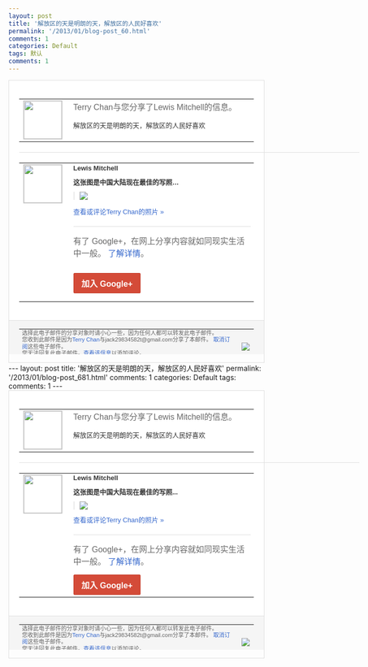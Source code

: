 ```yaml
---
layout: post
title: '解放区的天是明朗的天，解放区的人民好喜欢'
permalink: '/2013/01/blog-post_60.html'
comments: 1
categories: Default
tags: 默认
comments: 1
---
```

<!-- X-Notifications: 1:0942101eb0000000 -->

<div style="border:solid 1px #dfdfdf;color:#686868;font:13px Arial"><div style="background-color:#fff;padding:20px;"><table cellpadding="0" cellspacing="0"><tr><td style="padding-right:15px;vertical-align:top"><a href="https://plus.google.com/_/notifications/emlink?emr=14900066512970582018&amp;emid=CPj_vaHrkbUCFcoacgodUwgAAA&amp;path=%2F108643996575278738906&amp;dt=1359609280304&amp;uob=8"><img height="75" src="https://lh3.googleusercontent.com/-KKRGTyJ5Bl0/AAAAAAAAAAI/AAAAAAAAtnY/R4QEWIp3Ur0/s75-c-k-a/photo.jpg" style="border:solid 1px #cccccc;" width="75"/></a></td><td style="width:578px;color:#333;font:13px Arial;vertical-align:top"><div style="color:#686868;font:16px Arial;padding-bottom:15px">Terry Chan与您分享了Lewis Mitchell的信息。</div><div style="padding-bottom:10px">解放区的天是明朗的天，解放区的人民好喜欢</div></td></tr></table><div style="margin:20px 0;border-bottom:solid 1px #dfdfdf;width:670px"></div><table cellpadding="0" cellspacing="0"><tr><td style="padding-right:15px;vertical-align:top"><a href="https://plus.google.com/_/notifications/emlink?emr=14900066512970582018&amp;emid=CPj_vaHrkbUCFcoacgodUwgAAA&amp;path=%2F113766677385462294569&amp;dt=1359609280304&amp;uob=8"><img height="75" src="https://lh4.googleusercontent.com/-Dv0tMltiJAE/AAAAAAAAAAI/AAAAAAAARfI/YhwI3hGEdEM/s75-c-k-a/photo.jpg" style="border:solid 1px #cccccc;" width="75"/></a></td><td style="width:578px;color:#333;font:13px Arial;vertical-align:top"><div style="font-weight:bold;padding-bottom:10px">Lewis Mitchell</div><div style="padding-bottom:10px"><b>这张图是中国大陆现在最佳的写照…</b></div><div style="margin-bottom:10px;padding-left:10px; border-left:2px solid #EAEAEA"><span style="margin-right:5px"><a href="https://plus.google.com/_/notifications/emlink?emr=14900066512970582018&amp;emid=CPj_vaHrkbUCFcoacgodUwgAAA&amp;path=%2F108643996575278738906%2Fposts%2FjAxv4AWzqwg%3Fgpinv%3DAMIXal-DHKReu6KE3UZjiIN5ETbZZTZTAoApZOjL37HDeLbPrhk-CYX0HCvd6OeNcg-jD2jqrVPe6ZVSC4pdgn3WSACJ-cVt22OmdT4pR9drPCatXQqSX1I&amp;dt=1359609280304&amp;uob=8" style="color:#3366CC;text-decoration:none;"><img border="0" src="https://lh6.googleusercontent.com/-qfr7TGUgcVQ/UQnVUziViaI/AAAAAAAARp4/h0tBoMMNhfs/w160/BB4kW0qCEAAmwRO.jpg" style="max-height:200px;max-width:275px"/></a></span></div><p><a href="https://plus.google.com/_/notifications/emlink?emr=14900066512970582018&amp;emid=CPj_vaHrkbUCFcoacgodUwgAAA&amp;path=%2Fphotos%2F113766677385462294569%2Falbums%2F5839432946083889169%2F5839432945270884770%3Fgpinv%3DAMIXal-DHKReu6KE3UZjiIN5ETbZZTZTAoApZOjL37HDeLbPrhk-CYX0HCvd6OeNcg-jD2jqrVPe6ZVSC4pdgn3WSACJ-cVt22OmdT4pR9drPCatXQqSX1I%26authkey%3DCKT1wvOftJaTsAE&amp;dt=1359609280304&amp;uob=8" style="color:#3366CC;text-decoration:none">查看或评论Terry Chan的照片 »</a></p><div style="margin-top:20px;border-top:solid 1px #dfdfdf"><div style="padding:15px 0;color:#686868;font:16px Arial">有了 Google+，在网上分享内容就如同现实生活中一般。 <a href="http://www.google.com/+/learnmore/" style="color:#3366CC;text-decoration:none">了解详情</a>。</div><p><a href="https://plus.google.com/_/notifications/emlink?emr=14900066512970582018&amp;emid=CPj_vaHrkbUCFcoacgodUwgAAA&amp;path=%2F%3Fgpinv%3DAMIXal-DHKReu6KE3UZjiIN5ETbZZTZTAoApZOjL37HDeLbPrhk-CYX0HCvd6OeNcg-jD2jqrVPe6ZVSC4pdgn3WSACJ-cVt22OmdT4pR9drPCatXQqSX1I&amp;dt=1359609280304&amp;uob=8" style="display:inline-block;padding:7px 15px;background-color:#d44b38; color:#fff;font-size:16px; font-weight:bold;border-radius:2px;-webkit-border-radius:2px; -moz-border-radius:2px;border:solid 1px #c43b28; white-space:nowrap;text-decoration:none">加入 Google+</a></p></div></td></tr></table></div><div style="border-top:solid 1px #dfdfdf;padding:0 20px; background-color:#f5f5f5"><table cellpadding="0" cellspacing="0" style="height:50px"><tbody><tr><td style="vertical-align:middle;width:100%; color:#636363;font:11px Arial; line-height:120%">选择此电子邮件的分享对象时请小心一些，因为任何人都可以转发此电子邮件。<br/>您收到此邮件是因为<a href="https://plus.google.com/_/notifications/emlink?emr=14900066512970582018&amp;emid=CPj_vaHrkbUCFcoacgodUwgAAA&amp;path=%2F108643996575278738906%3Fgpinv%3DAMIXal-DHKReu6KE3UZjiIN5ETbZZTZTAoApZOjL37HDeLbPrhk-CYX0HCvd6OeNcg-jD2jqrVPe6ZVSC4pdgn3WSACJ-cVt22OmdT4pR9drPCatXQqSX1I&amp;dt=1359609280304&amp;uob=8" style="color:#3366CC;text-decoration:none">Terry Chan</a>与jack29834582t@gmail.com分享了本邮件。 <a href="https://plus.google.com/_/notifications/emlink?emr=14900066512970582018&amp;emid=CPj_vaHrkbUCFcoacgodUwgAAA&amp;path=%2F_%2Fnonplus%2Femailsettings%3Fgpinv%3DAMIXal-DHKReu6KE3UZjiIN5ETbZZTZTAoApZOjL37HDeLbPrhk-CYX0HCvd6OeNcg-jD2jqrVPe6ZVSC4pdgn3WSACJ-cVt22OmdT4pR9drPCatXQqSX1I%26est%3DADH5u8XJsmKyiDXusMbEL3nzA-m0qIQHn3d-VlkhtfLsb0_N1yMfPz81Ur1RrR0SLND9j4yJmuNBWScNv3k0D2h8Co1FNeoiD0LH1LyHiiQ3X-D-TSh2bzywlK3Vp5QKszGSecXdsj7Ssso-2wffpLibcr1fiH_2Qg&amp;dt=1359609280304&amp;uob=8" style="color:#3366CC;text-decoration:none">取消订阅</a>这些电子邮件。<br/>您无法回复此电子邮件。<a href="https://plus.google.com/_/notifications/emlink?emr=14900066512970582018&amp;emid=CPj_vaHrkbUCFcoacgodUwgAAA&amp;path=%2F108643996575278738906%2Fposts%2FjAxv4AWzqwg%3Fgpinv%3DAMIXal-DHKReu6KE3UZjiIN5ETbZZTZTAoApZOjL37HDeLbPrhk-CYX0HCvd6OeNcg-jD2jqrVPe6ZVSC4pdgn3WSACJ-cVt22OmdT4pR9drPCatXQqSX1I&amp;dt=1359609280304&amp;uob=8" style="color:#3366CC;text-decoration:none">查看该信息</a>以添加评论。<br/>Google Inc., 1600 Amphitheatre Pkwy, Mountain View, CA 94043 USA</td><td><img src="https://ssl.gstatic.com/s2/oz/images/notifications/logo/google-plus-6617a72bb36cc548861652780c9e6ff1.png"/></td></tr></tbody></table></div></div>---
layout: post
title: '解放区的天是明朗的天，解放区的人民好喜欢'
permalink: '/2013/01/blog-post_681.html'
comments: 1
categories: Default
tags: 
comments: 1
---
<!-- X-Notifications: 1:0942101eb0000000 -->

<div style="border:solid 1px #dfdfdf;color:#686868;font:13px Arial"><div style="background-color:#fff;padding:20px;"><table cellpadding="0" cellspacing="0"><tr><td style="padding-right:15px;vertical-align:top"><a href="https://plus.google.com/_/notifications/emlink?emr=14900066512970582018&amp;emid=CPj_vaHrkbUCFcoacgodUwgAAA&amp;path=%2F108643996575278738906&amp;dt=1359609280304&amp;uob=8"><img height="75" src="https://lh3.googleusercontent.com/-KKRGTyJ5Bl0/AAAAAAAAAAI/AAAAAAAAtnY/R4QEWIp3Ur0/s75-c-k-a/photo.jpg" style="border:solid 1px #cccccc;" width="75"/></a></td><td style="width:578px;color:#333;font:13px Arial;vertical-align:top"><div style="color:#686868;font:16px Arial;padding-bottom:15px">Terry Chan与您分享了Lewis Mitchell的信息。</div><div style="padding-bottom:10px">解放区的天是明朗的天，解放区的人民好喜欢</div></td></tr></table><div style="margin:20px 0;border-bottom:solid 1px #dfdfdf;width:670px"></div><table cellpadding="0" cellspacing="0"><tr><td style="padding-right:15px;vertical-align:top"><a href="https://plus.google.com/_/notifications/emlink?emr=14900066512970582018&amp;emid=CPj_vaHrkbUCFcoacgodUwgAAA&amp;path=%2F113766677385462294569&amp;dt=1359609280304&amp;uob=8"><img height="75" src="https://lh4.googleusercontent.com/-Dv0tMltiJAE/AAAAAAAAAAI/AAAAAAAARfI/YhwI3hGEdEM/s75-c-k-a/photo.jpg" style="border:solid 1px #cccccc;" width="75"/></a></td><td style="width:578px;color:#333;font:13px Arial;vertical-align:top"><div style="font-weight:bold;padding-bottom:10px">Lewis Mitchell</div><div style="padding-bottom:10px"><b>这张图是中国大陆现在最佳的写照...</b></div><div style="margin-bottom:10px;padding-left:10px; border-left:2px solid #EAEAEA"><span style="margin-right:5px"><a href="https://plus.google.com/_/notifications/emlink?emr=14900066512970582018&amp;emid=CPj_vaHrkbUCFcoacgodUwgAAA&amp;path=%2F108643996575278738906%2Fposts%2FjAxv4AWzqwg%3Fgpinv%3DAMIXal-DHKReu6KE3UZjiIN5ETbZZTZTAoApZOjL37HDeLbPrhk-CYX0HCvd6OeNcg-jD2jqrVPe6ZVSC4pdgn3WSACJ-cVt22OmdT4pR9drPCatXQqSX1I&amp;dt=1359609280304&amp;uob=8" style="color:#3366CC;text-decoration:none;"><img border="0" src="https://lh6.googleusercontent.com/-qfr7TGUgcVQ/UQnVUziViaI/AAAAAAAARp4/h0tBoMMNhfs/w160/BB4kW0qCEAAmwRO.jpg" style="max-height:200px;max-width:275px"/></a></span></div><a href="https://plus.google.com/_/notifications/emlink?emr=14900066512970582018&amp;emid=CPj_vaHrkbUCFcoacgodUwgAAA&amp;path=%2Fphotos%2F113766677385462294569%2Falbums%2F5839432946083889169%2F5839432945270884770%3Fgpinv%3DAMIXal-DHKReu6KE3UZjiIN5ETbZZTZTAoApZOjL37HDeLbPrhk-CYX0HCvd6OeNcg-jD2jqrVPe6ZVSC4pdgn3WSACJ-cVt22OmdT4pR9drPCatXQqSX1I%26authkey%3DCKT1wvOftJaTsAE&amp;dt=1359609280304&amp;uob=8" style="color:#3366CC;text-decoration:none">查看或评论Terry Chan的照片 »</a><div style="margin-top:20px;border-top:solid 1px #dfdfdf"><div style="padding:15px 0;color:#686868;font:16px Arial">有了 Google+，在网上分享内容就如同现实生活中一般。 <a href="http://www.google.com/+/learnmore/" style="color:#3366CC;text-decoration:none">了解详情</a>。</div><a href="https://plus.google.com/_/notifications/emlink?emr=14900066512970582018&amp;emid=CPj_vaHrkbUCFcoacgodUwgAAA&amp;path=%2F%3Fgpinv%3DAMIXal-DHKReu6KE3UZjiIN5ETbZZTZTAoApZOjL37HDeLbPrhk-CYX0HCvd6OeNcg-jD2jqrVPe6ZVSC4pdgn3WSACJ-cVt22OmdT4pR9drPCatXQqSX1I&amp;dt=1359609280304&amp;uob=8" style="display:inline-block;padding:7px 15px;background-color:#d44b38; color:#fff;font-size:16px; font-weight:bold;border-radius:2px;-webkit-border-radius:2px; -moz-border-radius:2px;border:solid 1px #c43b28; white-space:nowrap;text-decoration:none">加入 Google+</a></div></td></tr></table></div><div style="border-top:solid 1px #dfdfdf;padding:0 20px; background-color:#f5f5f5"><table cellpadding="0" cellspacing="0" style="height:50px"><tbody><tr><td style="vertical-align:middle;width:100%; color:#636363;font:11px Arial; line-height:120%">选择此电子邮件的分享对象时请小心一些，因为任何人都可以转发此电子邮件。<br/>您收到此邮件是因为<a href="https://plus.google.com/_/notifications/emlink?emr=14900066512970582018&amp;emid=CPj_vaHrkbUCFcoacgodUwgAAA&amp;path=%2F108643996575278738906%3Fgpinv%3DAMIXal-DHKReu6KE3UZjiIN5ETbZZTZTAoApZOjL37HDeLbPrhk-CYX0HCvd6OeNcg-jD2jqrVPe6ZVSC4pdgn3WSACJ-cVt22OmdT4pR9drPCatXQqSX1I&amp;dt=1359609280304&amp;uob=8" style="color:#3366CC;text-decoration:none">Terry Chan</a>与jack29834582t@gmail.com分享了本邮件。 <a href="https://plus.google.com/_/notifications/emlink?emr=14900066512970582018&amp;emid=CPj_vaHrkbUCFcoacgodUwgAAA&amp;path=%2F_%2Fnonplus%2Femailsettings%3Fgpinv%3DAMIXal-DHKReu6KE3UZjiIN5ETbZZTZTAoApZOjL37HDeLbPrhk-CYX0HCvd6OeNcg-jD2jqrVPe6ZVSC4pdgn3WSACJ-cVt22OmdT4pR9drPCatXQqSX1I%26est%3DADH5u8XJsmKyiDXusMbEL3nzA-m0qIQHn3d-VlkhtfLsb0_N1yMfPz81Ur1RrR0SLND9j4yJmuNBWScNv3k0D2h8Co1FNeoiD0LH1LyHiiQ3X-D-TSh2bzywlK3Vp5QKszGSecXdsj7Ssso-2wffpLibcr1fiH_2Qg&amp;dt=1359609280304&amp;uob=8" style="color:#3366CC;text-decoration:none">取消订阅</a>这些电子邮件。<br/>您无法回复此电子邮件。<a href="https://plus.google.com/_/notifications/emlink?emr=14900066512970582018&amp;emid=CPj_vaHrkbUCFcoacgodUwgAAA&amp;path=%2F108643996575278738906%2Fposts%2FjAxv4AWzqwg%3Fgpinv%3DAMIXal-DHKReu6KE3UZjiIN5ETbZZTZTAoApZOjL37HDeLbPrhk-CYX0HCvd6OeNcg-jD2jqrVPe6ZVSC4pdgn3WSACJ-cVt22OmdT4pR9drPCatXQqSX1I&amp;dt=1359609280304&amp;uob=8" style="color:#3366CC;text-decoration:none">查看该信息</a>以添加评论。<br/>Google Inc., 1600 Amphitheatre Pkwy, Mountain View, CA 94043 USA<br/></td><td><img src="https://ssl.gstatic.com/s2/oz/images/notifications/logo/google-plus-6617a72bb36cc548861652780c9e6ff1.png"/></td></tr></tbody></table></div></div>